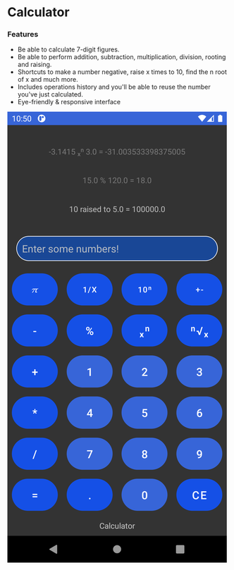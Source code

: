 # Calculator
### Features
- Be able to calculate 7-digit figures.
- Be able to perform addition, subtraction, multiplication, division, rooting and raising.
- Shortcuts to make a number negative, raise x times to 10, find the n root of x and much more.
- Includes operations history and you'll be able to reuse the number you've just calculated.
- Eye-friendly & responsive interface

![](https://github.com/adrict99/Calculator/blob/master/Screenshot_1611571851.png)
